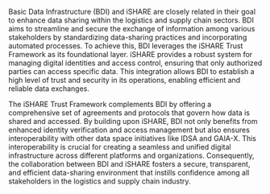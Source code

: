 Basic Data Infrastructure (BDI) and iSHARE are closely related in their goal to enhance data sharing within the logistics and supply chain sectors. BDI aims to streamline and secure the exchange of information among various stakeholders by standardizing data-sharing practices and incorporating automated processes. To achieve this, BDI leverages the iSHARE Trust Framework as its foundational layer. iSHARE provides a robust system for managing digital identities and access control, ensuring that only authorized parties can access specific data. This integration allows BDI to establish a high level of trust and security in its operations, enabling efficient and reliable data exchanges.

The iSHARE Trust Framework complements BDI by offering a comprehensive set of agreements and protocols that govern how data is shared and accessed. By building upon iSHARE, BDI not only benefits from enhanced identity verification and access management but also ensures interoperability with other data space initiatives like IDSA and GAIA-X. This interoperability is crucial for creating a seamless and unified digital infrastructure across different platforms and organizations. Consequently, the collaboration between BDI and iSHARE fosters a secure, transparent, and efficient data-sharing environment that instills confidence among all stakeholders in the logistics and supply chain industry.
